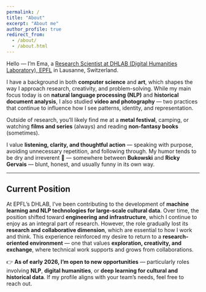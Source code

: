 ```yaml
---
permalink: /
title: "About"
excerpt: "About me"
author_profile: true
redirect_from: 
  - /about/
  - /about.html
---
```



Hello — I’m Ema, a [Research Scientist at DHLAB (Digital Humanities Laboratory), EPFL](https://people.epfl.ch/emanuela.boros?lang=en) in Lausanne, Switzerland.  

I have a background in both **computer science** and **art**, which shapes the way I approach research, creativity, and problem-solving. While my main focus today is on **natural language processing (NLP)** and **historical document analysis**, I also studied **video and photography** — two practices that continue to influence how I see patterns, identity, and representation.  

Outside of research, you’ll likely find me at a **metal festival**, camping, or watching **films and series** (always) and reading **non-fantasy books** (sometimes).  

I value **listening, clarity, and thoughtful action** — speaking with purpose, avoiding unnecessary repetition, and following through. My humor tends to be dry and irreverent 🥴 — somewhere between **Bukowski** and **Ricky Gervais** — blunt, honest, and usually funny in its own way.  

---

## Current Position

At EPFL’s DHLAB, I’ve been contributing to the development of **machine learning and NLP technologies for large-scale cultural data**.   Over time, the position shifted toward **engineering and infrastructure**, which I continue to enjoy as an integral part of research. However, the role gradually lost its **research and collaborative dimension**, which are essential to how I work and think. This experience reinforced my desire to return to a **research-oriented environment** — one that values **exploration, creativity, and exchange**, where technical work supports and grows from collaborations.  

👉 **As of early 2026, I’m open to new opportunities** — particularly roles involving **NLP**, **digital humanities**, or **deep learning for cultural and historical data**. If my profile aligns with your team’s needs, feel free to reach out.

